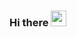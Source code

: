 ### Hi there <image src="https://media4.giphy.com/media/qpL2YVT6kXtXLK8Ul0/giphy.gif?cid=790b76118ba66251280bed7b38dc1fb1d7b69016cbcd8661&rid=giphy.gif&ct=s" width=25px>

<!--
**ariahogan/ariahogan** is a ✨ _special_ ✨ repository because its `README.md` (this file) appears on your GitHub profile.

Here are some ideas to get you started:

- 🔭 I’m currently working on ...
- 🌱 I’m currently learning ...
- 👯 I’m looking to collaborate on ...
- 🤔 I’m looking for help with ...
- 💬 Ask me about ...
- 📫 How to reach me: ...
- 😄 Pronouns: ...
- ⚡ Fun fact: ...
-->
